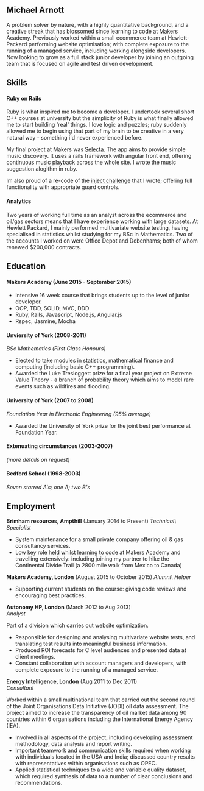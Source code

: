## Michael Arnott

A problem solver by nature, with a highly quantitative background, and a creative streak that has blossomed since learning to code at Makers Academy. Previously worked within a small ecommerce team at Hewlett-Packard performing website optimisation; with complete exposure to the running of a managed service, including working alongside developers. Now looking to grow as a full stack junior developer by joining an outgoing team that is focused on agile and test driven development.


## Skills

#### Ruby on Rails

Ruby is what inspired me to become a developer. I undertook several short C++ courses at university but the simplicity of Ruby is what finally allowed me to start building 'real' things. I love logic and puzzles; ruby suddenly allowed me to begin using that part of my brain to be creative in a very natural way - something i'd never experienced before.

My final project at Makers was <a href="https://github.com/arnottmj/selecta-official" target="_blank">Selecta</a>. The app aims to provide simple music discovery. It uses a rails framework with angular front end, offering continuous music playback across the whole site. I wrote the music suggestion alogithm in ruby.

Im also proud of a re-code of the <a href="https://github.com/arnottmj/inject-challenge" target="_blank">inject challenge</a> that I wrote; offering full functionality with appropriate guard controls.

#### Analytics

Two years of working full time as an analyst across the ecommerce and oil/gas sectors means that I have experience working with large datasets. At Hewlett Packard, I mainly performed multivariate website testing, having specialised in statistics whilst studying for my BSc in Mathematics. Two of the accounts I worked on were Office Depot and Debenhams; both of whom renewed $200,000 contracts.

####

## Education

#### Makers Academy (June 2015 - September 2015)

- Intensive 16 week course that brings students up to the level of junior developer.
- OOP, TDD, SOLID, MVC, DDD
- Ruby, Rails, Javascript, Node.js, Angular.js
- Rspec, Jasmine, Mocha

#### Unviersity of York (2008-2011)
*BSc Mathematics (First Class Honours)*

- Elected to take modules in statistics, mathematical finance and computing (including basic C++ programming). 
- Awarded the Luke Tresloggett prize for a final year project on Extreme Value Theory - a branch of probability theory which aims to model rare events such as wildfires and flooding.

#### University of York (2007 to 2008)
*Foundation Year in Electronic Engineering (95% average)*

- Awarded the University of York prize for the joint best performance at Foundation Year.

#### Extenuating circumstances (2003-2007)
*(more details on request)*

#### Bedford School (1998-2003)
*Seven starred A's; one A; two B's*

## Employment

**Brimham resources, Ampthill** (January 2014 to Present)
*Technical\ Specialist*

- System maintenance for a small private company offering oil & gas consultancy services.
- Low key role held whilst learning to code at Makers Academy and travelling extensively: including joining my partner to hike the Continental Divide Trail (a 2800 mile walk from Mexico to Canada)

**Makers Academy, London** (August 2015 to October 2015)
*Alumni\ Helper*

- Supporting current students on the course: giving code reviews and encouraging best practices.

**Autonomy HP, London** (March 2012 to Aug 2013)    
*Analyst*

Part of a division which carries out website optimization.

- Responsible for designing and analysing multivariate website tests, and translating test results into  meaningful business information.
- Produced ROI forecasts for C level audiences and presented data at client meetings.
- Constant collaboration with account managers and developers, with complete exposure to the running of a managed service.

**Energy Intelligence, London** (Aug 2011 to Dec 2011)   
*Consultant*  
                                                                     
Worked within a small multinational team that carried out the second round of the Joint Organisations Data Initiative (JODI) oil data assessment. The project aimed to increase the transparency of oil market data among 90 countries within 6 organisations including the International Energy Agency (IEA).

- Involved in all aspects of the project, including developing assessment methodology, data analysis and report writing.
- Important teamwork and communication skills required when working with individuals located in the USA and India; discussed country results with representatives within organisations such as OPEC.
- Applied statistical techniques to a wide and variable quality dataset, which required synthesis of data to a number of clear conclusions and recommendations. 



